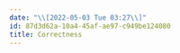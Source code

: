 ```yaml
---
date: "\\[2022-05-03 Tue 03:27\\]"
id: 87d3d62a-10a4-45af-ae97-c949be124080
title: Correctness
---
```



